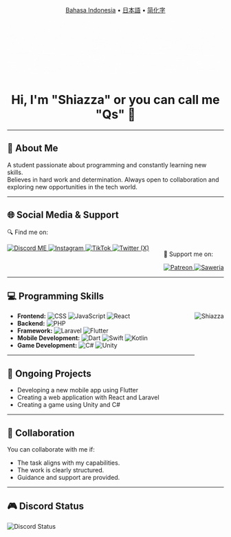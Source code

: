 <div align="center">
  <p>
    <a href="/readmeid.md">Bahasa Indonesia</a> •
    <a href="/readmejp.md">日本語</a> •
    <a href="/readmeid.md">简化字</a>
  </p>
  <img src="src/new/WhiteBanner.gif" alt="Banner">
  <h1>Hi, I'm "Shiazza" or you can call me "Qs" 👋</h1>
</div>

<hr>

<h2>📖 About Me</h2>
<p>
  A student passionate about programming and constantly learning new skills. <br>
  Believes in hard work and determination. Always open to collaboration and exploring new opportunities in the tech world.
</p>

<hr>

<h2>🌐 Social Media & Support</h2>
<p>🔍 Find me on:</p>
<div style="display: flex; justify-content: space-between;">
  <div>
    <a href="https://discord.gg/yngYmxjtzP">
      <img alt="Discord ME" src="https://img.shields.io/badge/Discord-%235865F2.svg?style=for-the-badge&logo=discord&logoColor=white"/>
    </a>
    <a href="https://www.instagram.com/shiazza_/?lang=id">
      <img alt="Instagram" src="https://img.shields.io/badge/Instagram-%23E4405F.svg?style=for-the-badge&logo=instagram&logoColor=white"/>
    </a>
    <a href="https://www.tiktok.com/@shiazza_?lang=id-ID">
      <img alt="TikTok" src="https://img.shields.io/badge/TikTok-%23000000.svg?style=for-the-badge&logo=tiktok&logoColor=white"/>
    </a>
    <a href="https://twitter.com/shiazza_?lang=id">
      <img alt="Twitter (X)" src="https://img.shields.io/badge/X-%23000000.svg?style=for-the-badge&logo=X&logoColor=white"/>
    </a>
  </div>
  <div>
   <p>💸 Support me on:</p>
    <a href="https://www.patreon.com/shiazza">
      <img alt="Patreon" src="https://img.shields.io/badge/Patreon-%23F96854.svg?style=for-the-badge&logo=patreon&logoColor=white"/>
    </a>
    <a href="https://saweria.co/shiazza">
      <img alt="Saweria" src="https://img.shields.io/badge/Saweria-%23FFDD00.svg?style=for-the-badge&logo=saweria&logoColor=black"/>
    </a>
  </div>
</div>


<hr>

<div>
<h2>💻 Programming Skills</h2>
 <img src="https://github-readme-stats.vercel.app/api/top-langs?username=shiazza&show_icons=true&locale=en&layout=compact" align="right" alt="Shiazza" height="140">
<ul align="left">
  <li><strong>Frontend:</strong> <img src="https://img.shields.io/badge/CSS-%231572B6.svg?style=for-the-badge&logo=css3&logoColor=white" alt="CSS" height="20"> <img src="https://img.shields.io/badge/JavaScript-%23F7DF1E.svg?style=for-the-badge&logo=javascript&logoColor=black" alt="JavaScript" height="20"> <img src="https://img.shields.io/badge/React-%2361DAFB.svg?style=for-the-badge&logo=react&logoColor=black" alt="React" height="20"></li>
  <li><strong>Backend:</strong> <img src="https://img.shields.io/badge/PHP-%23777BB4.svg?style=for-the-badge&logo=php&logoColor=white" alt="PHP" height="20"></li>
  <li><strong>Framework:</strong> <img src="https://img.shields.io/badge/Laravel-%23FF2D20.svg?style=for-the-badge&logo=laravel&logoColor=white" alt="Laravel" height="20"> <img src="https://img.shields.io/badge/Flutter-%2302569B.svg?style=for-the-badge&logo=flutter&logoColor=white" alt="Flutter" height="20"></li>
  <li><strong>Mobile Development:</strong> <img src="https://img.shields.io/badge/Dart-%230175C2.svg?style=for-the-badge&logo=dart&logoColor=white" alt="Dart" height="20"> <img src="https://img.shields.io/badge/Swift-%23FA7343.svg?style=for-the-badge&logo=swift&logoColor=white" alt="Swift" height="20"> <img src="https://img.shields.io/badge/Kotlin-%230095D5.svg?style=for-the-badge&logo=kotlin&logoColor=white" alt="Kotlin" height="20"></li>
  <li><strong>Game Development:</strong> <img src="https://img.shields.io/badge/C%23-%23239120.svg?style=for-the-badge&logo=csharp&logoColor=white" alt="C#" height="20"> <img src="https://img.shields.io/badge/Unity-%23000000.svg?style=for-the-badge&logo=unity&logoColor=white" alt="Unity" height="20"></li>
</ul>
<hr>
</div>

<h2>🚀 Ongoing Projects</h2>
<ul>
  <li>Developing a new mobile app using Flutter</li>
  <li>Creating a web application with React and Laravel</li>
  <li>Creating a game using Unity and C#</li>
</ul>
<hr>

<h2>🤝 Collaboration</h2>
<p>You can collaborate with me if:</p>
<ul>
  <li>The task aligns with my capabilities.</li>
  <li>The work is clearly structured.</li>
  <li>Guidance and support are provided.</li>
</ul>

<hr>

<h2>🎮 Discord Status</h2>
<div>
  <img src="https://lanyard.cnrad.dev/api/792601429654110208?&borderRadius=30px&idleMessage=Gatau%20dia%20lagi%20ngapain" alt="Discord Status" height="190">
</div>
